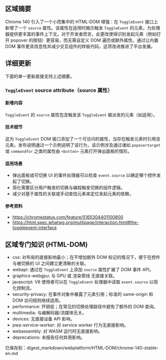 ## 区域摘要

Chrome 140 引入了一个小而集中的 HTML‑DOM 增强：在 `ToggleEvent` 接口上新增了一个 `source` 属性。该属性在适用时揭示触发 `ToggleEvent` 的元素，为处理器提供更丰富的事件上下文。对于开发者而言，此更改使得识别发起元素（例如打开 popover 的按钮）更容易，而无需自定义 DOM 遍历或额外属性。通过让内置 DOM 事件更具信息性并减少交互组件的样板代码，这项改进推进了平台发展。

## 详细更新

下面的单一更新直接支持上述摘要。

### `ToggleEvent` source attribute（source 属性）

#### 新增内容
`ToggleEvent` 的 `source` 属性包含触发该 `ToggleEvent` 被派发的元素（如适用）。

#### 技术细节
这为 `ToggleEvent` DOM 接口添加了一个可访问的属性，当存在触发元素时引用该元素。发布说明通过一个示例说明了该行为，该示例涉及通过诸如 `popovertarget` 或 `commandfor` 之类的属性由 `<button>` 元素打开弹出面板的情形。

#### 适用场景
- 弹出面板或可切换 UI 的事件处理器可以检查 `event.source` 以确定哪个控件发起了切换。
- 简化需要区分用户触发的切换与编程触发切换的组件逻辑。
- 减少对基于属性的关联或手动查找元素来定位发起元素的依赖。

#### 参考资料
- https://chromestatus.com/feature/5165304401100800
- https://html.spec.whatwg.org/multipage/interaction.html#the-toggleevent-interface

## 区域专门知识 (HTML-DOM)

- css: 对布局的直接影响最小；在不增加额外 DOM 标记的情况下，便于在控件与被切换的 UI 之间建立更清晰的关联。
- webapi: 通过在 `ToggleEvent` 上添加 `source` 属性扩展了 DOM 事件 API。
- graphics-webgpu: 与 GPU 或 渲染管线 无直接关联。
- javascript: V8 使用者可以在 `ToggleEvent` 处理器中读取 `event.source` 以简化控制流。
- security-privacy: 在事件对象中暴露了元素引用；标准的 same-origin 和 DOM 访问规则继续适用。
- performance: 开销低；在常见的切换处理路径中避免了额外的 DOM 查询。
- multimedia: 与编解码器/流媒体无关。
- devices: 无直接设备 API 影响。
- pwa-service-worker: 对 service worker 行为无直接影响。
- webassembly: 对 WASM 运行时无直接影响。
- deprecations: 未报告任何弃用影响。 

已保存到：digest_markdown/webplatform/HTML-DOM/chrome-140-stable-en.md